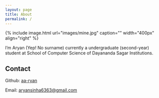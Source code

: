 ```yaml
---
layout: page
title: About
permalink: /
---
```


{% include image.html url="images/mine.jpg" caption="" width="400px" align="right" %}

I’m Aryan (Yep! No surname) currently a undergraduate (second-year) student at School of Computer Science of Dayananda Sagar Institutions.


## Contact


Github: [aa-ryan](https://github.com/aa-ryan) <br/>

Email: aryansinha6363@gmail.com
